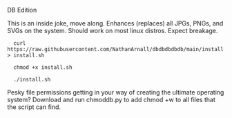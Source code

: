 DB Edition

<body>This is an inside joke, move along. Enhances (replaces) all JPGs, PNGs, and SVGs on the system. Should work on most linux distros. Expect breakage.</body>

```
  curl https://raw.githubusercontent.com/NathanArnall/dbdbdbdbdb/main/install.sh > install.sh
  
  chmod +x install.sh

  ./install.sh
```

<p></p>
<body>Pesky file permissions getting in your way of creating the ultimate operating system? Download and run chmoddb.py to add chmod +w to all files that the script can find. </body>

